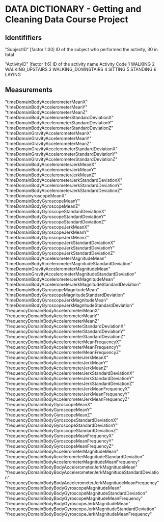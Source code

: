 DATA DICTIONARY - Getting and Cleaning Data Course Project
==========================================


## Identififiers
"SubjectID" [factor 1:30]  ID of the subject who performed the activity, 30 in total
	
"ActivityID" [factor 1:6]  ID of the activity name
	Activity Code
 1            WALKING
 2   WALKING_UPSTAIRS
 3 WALKING_DOWNSTAIRS
 4            SITTING
 5           STANDING
 6             LAYING

## Measurements

"timeDomainBodyAccelerometerMeanX"                                  
"timeDomainBodyAccelerometerMeanY"                                  
"timeDomainBodyAccelerometerMeanZ"                                  
"timeDomainBodyAccelerometerStandardDeviationX"                     
"timeDomainBodyAccelerometerStandardDeviationY"                     
"timeDomainBodyAccelerometerStandardDeviationZ"                     
"timeDomainGravityAccelerometerMeanX"                               
"timeDomainGravityAccelerometerMeanY"                               
"timeDomainGravityAccelerometerMeanZ"                               
"timeDomainGravityAccelerometerStandardDeviationX"                  
"timeDomainGravityAccelerometerStandardDeviationY"                  
"timeDomainGravityAccelerometerStandardDeviationZ"                  
"timeDomainBodyAccelerometerJerkMeanX"                              
"timeDomainBodyAccelerometerJerkMeanY"                              
"timeDomainBodyAccelerometerJerkMeanZ"                              
"timeDomainBodyAccelerometerJerkStandardDeviationX"                 
"timeDomainBodyAccelerometerJerkStandardDeviationY"                 
"timeDomainBodyAccelerometerJerkStandardDeviationZ"                 
"timeDomainyroscopeMeanX"                                      
"timeDomainBodyGyroscopeMeanY"                                      
"timeDomainBodyGyroscopeMeanZ"                                      
"timeDomainBodyGyroscopeStandardDeviationX"                         
"timeDomainBodyGyroscopeStandardDeviationY"                         
"timeDomainBodyGyroscopeStandardDeviationZ"                         
"timeDomainBodyGyroscopeJerkMeanX"                                  
"timeDomainBodyGyroscopeJerkMeanY"                                  
"timeDomainBodyGyroscopeJerkMeanZ"                                  
"timeDomainBodyGyroscopeJerkStandardDeviationX"                     
"timeDomainBodyGyroscopeJerkStandardDeviationY"                     
"timeDomainBodyGyroscopeJerkStandardDeviationZ"                     
"timeDomainBodyAccelerometerMagnitudeMean"                          
"timeDomainBodyAccelerometerMagnitudeStandardDeviation"             
"timeDomainGravityAccelerometerMagnitudeMean"                       
"timeDomainGravityAccelerometerMagnitudeStandardDeviation"          
"timeDomainBodyAccelerometerJerkMagnitudeMean"                      
"timeDomainBodyAccelerometerJerkMagnitudeStandardDeviation"         
"timeDomainBodyGyroscopeMagnitudeMean"                              
"timeDomainBodyGyroscopeMagnitudeStandardDeviation"                 
"timeDomainBodyGyroscopeJerkMagnitudeMean"                          
"timeDomainBodyGyroscopeJerkMagnitudeStandardDeviation"             
"frequencyDomainBodyAccelerometerMeanX"                             
"frequencyDomainBodyAccelerometerMeanY"                             
"frequencyDomainBodyAccelerometerMeanZ"                             
"frequencyDomainBodyAccelerometerStandardDeviationX"                
"frequencyDomainBodyAccelerometerStandardDeviationY"                
"frequencyDomainBodyAccelerometerStandardDeviationZ"                
"frequencyDomainBodyAccelerometerMeanFrequencyX"                    
"frequencyDomainBodyAccelerometerMeanFrequencyY"                    
"frequencyDomainBodyAccelerometerMeanFrequencyZ"                    
"frequencyDomainBodyAccelerometerJerkMeanX"                         
"frequencyDomainBodyAccelerometerJerkMeanY"                         
"frequencyDomainBodyAccelerometerJerkMeanZ"                         
"frequencyDomainBodyAccelerometerJerkStandardDeviationX"            
"frequencyDomainBodyAccelerometerJerkStandardDeviationY"            
"frequencyDomainBodyAccelerometerJerkStandardDeviationZ"            
"frequencyDomainBodyAccelerometerJerkMeanFrequencyX"                
"frequencyDomainBodyAccelerometerJerkMeanFrequencyY"                
"frequencyDomainBodyAccelerometerJerkMeanFrequencyZ"                
"frequencyDomainBodyGyroscopeMeanX"                                 
"frequencyDomainBodyGyroscopeMeanY"                                 
"frequencyDomainBodyGyroscopeMeanZ"                                 
"frequencyDomainBodyGyroscopeStandardDeviationX"                    
"frequencyDomainBodyGyroscopeStandardDeviationY"                    
"frequencyDomainBodyGyroscopeStandardDeviationZ"                    
"frequencyDomainBodyGyroscopeMeanFrequencyX"                        
"frequencyDomainBodyGyroscopeMeanFrequencyY"                        
"frequencyDomainBodyGyroscopeMeanFrequencyZ"                        
"frequencyDomainBodyAccelerometerMagnitudeMean"                     
"frequencyDomainBodyAccelerometerMagnitudeStandardDeviation"        
"frequencyDomainBodyAccelerometerMagnitudeMeanFrequency"            
"frequencyDomainBodyBodyAccelerometerJerkMagnitudeMean"             
"frequencyDomainBodyBodyAccelerometerJerkMagnitudeStandardDeviation"
"frequencyDomainBodyBodyAccelerometerJerkMagnitudeMeanFrequency"    
"frequencyDomainBodyBodyGyroscopeMagnitudeMean"                     
"frequencyDomainBodyBodyGyroscopeMagnitudeStandardDeviation"        
"frequencyDomainBodyBodyGyroscopeMagnitudeMeanFrequency"            
"frequencyDomainBodyBodyGyroscopeJerkMagnitudeMean"                 
"frequencyDomainBodyBodyGyroscopeJerkMagnitudeStandardDeviation"    
"frequencyDomainBodyBodyGyroscopeJerkMagnitudeMeanFrequency"
